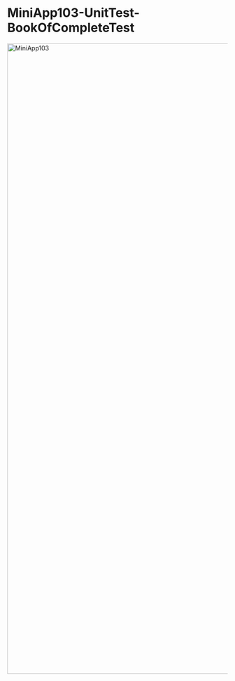 # MiniApp103-UnitTest-BookOfCompleteTest

<img width="1440" alt="MiniApp103" src="https://user-images.githubusercontent.com/82198916/199505102-4d0db94a-9861-4418-b206-3df417c910b8.png">
